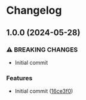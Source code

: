 # Changelog

## 1.0.0 (2024-05-28)


### ⚠ BREAKING CHANGES

* Initial commit

### Features

* Initial commit ([16ce3f0](https://github.com/AbsaOSS/external-dns-infoblox-webhook/commit/16ce3f062e95f968b08d37750d526e117f74faec))
